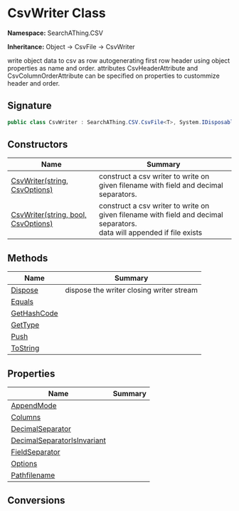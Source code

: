 # CsvWriter<T> Class
**Namespace:** SearchAThing.CSV

**Inheritance:** Object → CsvFile<T> → CsvWriter<T>

write object data to csv as row autogenerating first row header using object properties as name and order.
            attributes CsvHeaderAttribute and CsvColumnOrderAttribute can be specified on properties to custommize header and order.

## Signature
```csharp
public class CsvWriter : SearchAThing.CSV.CsvFile<T>, System.IDisposable
```
## Constructors
|**Name**|**Summary**|
|---|---|
|[CsvWriter<T>(string, CsvOptions)](CsvWriter-1/ctors.md)|construct a csv writer to write on given filename with field and decimal separators.|
|[CsvWriter<T>(string, bool, CsvOptions)](CsvWriter-1/ctors.md#csvwritertstring-bool-csvoptions)|construct a csv writer to write on given filename with field and decimal separators.            <br/>            data will appended if file exists|
## Methods
|**Name**|**Summary**|
|---|---|
|[Dispose](CsvWriter-1/Dispose.md)|dispose the writer closing writer stream|
|[Equals](CsvWriter-1/Equals.md)||
|[GetHashCode](CsvWriter-1/GetHashCode.md)||
|[GetType](CsvWriter-1/GetType.md)||
|[Push](CsvWriter-1/Push.md)||
|[ToString](CsvWriter-1/ToString.md)||
## Properties
|**Name**|**Summary**|
|---|---|
|[AppendMode](CsvWriter-1/AppendMode.md)|
|[Columns](CsvWriter-1/Columns.md)|
|[DecimalSeparator](CsvWriter-1/DecimalSeparator.md)|
|[DecimalSeparatorIsInvariant](CsvWriter-1/DecimalSeparatorIsInvariant.md)|
|[FieldSeparator](CsvWriter-1/FieldSeparator.md)|
|[Options](CsvWriter-1/Options.md)|
|[Pathfilename](CsvWriter-1/Pathfilename.md)|
## Conversions
